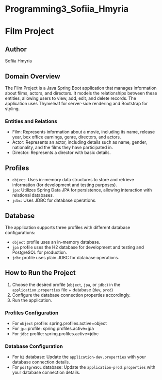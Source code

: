 # Programming3_Sofiia_Hmyria

# Film Project

## Author
Sofiia Hmyria

## Domain Overview
The Film Project is a Java Spring Boot application that manages information about films, actors, and directors. 
It models the relationships between these entities, allowing users to view, add, edit, and delete records. 
The application uses Thymeleaf for server-side rendering and Bootstrap for styling.


### Entities and Relations
- Film: Represents information about a movie, including its name, release year, box office earnings, genre, directors, and actors.
- Actor: Represents an actor, including details such as name, gender, nationality, and the films they have participated in.
- Director: Represents a director with basic details.

## Profiles
- `object`: Uses in-memory data structures to store and retrieve information (for development and testing purposes).
- `jpa`: Utilizes Spring Data JPA for persistence, allowing interaction with relational databases.
- `jdbc`: Uses JDBC for database operations.

## Database
The application supports three profiles with different database configurations:
- `object` profile uses an in-memory database.
- `jpa` profile uses the H2 database for development and testing and PostgreSQL for production.
- `jdbc` profile uses plain JDBC for database operations.

## How to Run the Project
1. Choose the desired profile (`object`, `jpa`, or `jdbc`) in the `application.properties` file + database (`dev`, `prod`)
2. Configure the database connection properties accordingly. 
3. Run the application.

### Profiles Configuration
- For `object` profile: spring.profiles.active=object
- For `jpa` profile: spring.profiles.active=jpa
- For `jdbc` profile: spring.profiles.active=jdbc

### Database Configuration
- For `h2` database: Update the `application-dev.properties` with your database connection details.
- For `postgreSQL` database: Update the `application-prod.properties` with your database connection details.

